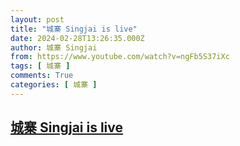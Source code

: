 ```yaml
---
layout: post
title: "城寨 Singjai is live"
date: 2024-02-28T13:26:35.000Z
author: 城寨 Singjai
from: https://www.youtube.com/watch?v=ngFb5S37iXc
tags: [ 城寨 ]
comments: True
categories: [ 城寨 ]
---
```

<!--1709126795000-->
[城寨 Singjai is live](https://www.youtube.com/watch?v=ngFb5S37iXc)
------

<div>

</div>
